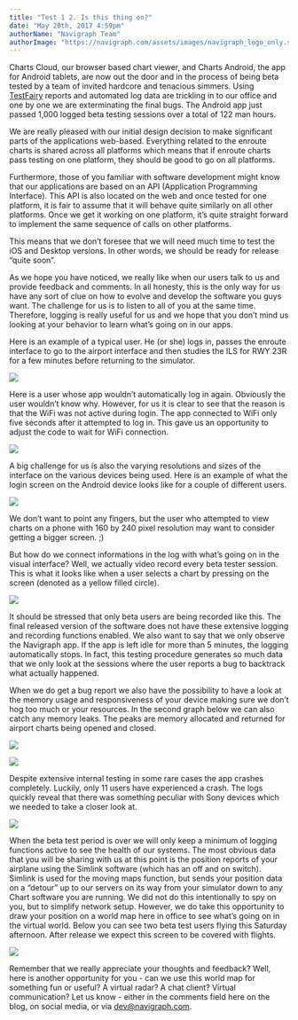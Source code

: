 ```yaml
---
title: "Test 1 2. Is this thing on?"
date: "May 20th, 2017 4:59pm"
authorName: "Navigraph Team"
authorImage: "https://navigraph.com/assets/images/navigraph_logo_only.svg"
---
```


Charts Cloud, our browser based chart viewer, and Charts Android, the app for Android tablets, are now out the door and in the process of being beta tested by a team of invited hardcore and tenacious simmers. Using [TestFairy](https://testfairy.com/) reports and automated log data are trickling in to our office and one by one we are exterminating the final bugs. The Android app just passed 1,000 logged beta testing sessions over a total of 122 man hours. 

We are really pleased with our initial design decision to make significant parts of the applications web-based. Everything related to the enroute charts is shared across all platforms which means that if enroute charts pass testing on one platform, they should be good to go on all platforms.

Furthermore, those of you familiar with software development might know that our applications are based on an API (Application Programming Interface). This API is also located on the web and once tested for one platform, it is fair to assume that it will behave quite similarly on all other platforms. Once we get it working on one platform, it’s quite straight forward to implement the same sequence of calls on other platforms.

This means that we don’t foresee that we will need much time to test the iOS and Desktop versions. In other words, we should be ready for release “quite soon”.

As we hope you have noticed, we really like when our users talk to us and provide feedback and comments. In all honesty, this is the only way for us have any sort of clue on how to evolve and develop the software you guys want. The challenge for us is to listen to all of you at the same time. Therefore, logging is really useful for us and we hope that you don’t mind us looking at your behavior to learn what’s going on in our apps.

Here is an example of a typical user. He (or she) logs in, passes the enroute interface to go to the airport interface and then studies the ILS for RWY 23R for a few minutes before returning to the simulator.

![](/media/160874636696_0.png)

Here is a user whose app wouldn’t automatically log in again. Obviously the user wouldn’t know why. However, for us it is clear to see that the reason is that the WiFi was not active during login. The app connected to WiFi only five seconds after it attempted to log in. This gave us an opportunity to adjust the code to wait for WiFi connection.

![](/media/160874636696_1.png)

A big challenge for us is also the varying resolutions and sizes of the interface on the various devices being used. Here is an example of what the login screen on the Android device looks like for a couple of different users.

![](/media/160874636696_2.png)

We don’t want to point any fingers, but the user who attempted to view charts on a phone with 160 by 240 pixel resolution may want to consider getting a bigger screen. ;)

But how do we connect informations in the log with what’s going on in the visual interface? Well, we actually video record every beta tester session. This is what it looks like when a user selects a chart by pressing on the screen (denoted as a yellow filled circle).

![](/media/160874636696_3.png)

It should be stressed that only beta users are being recorded like this. The final released version of the software does not have these extensive logging and recording functions enabled. We also want to say that we only observe the Navigraph app. If the app is left idle for more than 5 minutes, the logging automatically stops. In fact, this testing procedure generates so much data that we only look at the sessions where the user reports a bug to backtrack what actually happened.

When we do get a bug report we also have the possibility to have a look at the memory usage and responsiveness of your device making sure we don’t hog too much or your resources. In the second graph below we can also catch any memory leaks. The peaks are memory allocated and returned for airport charts being opened and closed.

![](/media/160874636696_4.png)

![](/media/160874636696_5.png)

Despite extensive internal testing in some rare cases the app crashes completely. Luckily, only 11 users have experienced a crash. The logs quickly reveal that there was something peculiar with Sony devices which we needed to take a closer look at.

![](/media/160874636696_6.png)

When the beta test period is over we will only keep a minimum of logging functions active to see the health of our systems. The most obvious data that you will be sharing with us at this point is the position reports of your airplane using the Simlink software (which has an off and on switch). Simlink is used for the moving maps function, but sends your position data on a “detour” up to our servers on its way from your simulator down to any Chart software you are running. We did not do this intentionally to spy on you, but to simplify network setup. However, we do take this opportunity to draw your position on a world map here in office to see what’s going on in the virtual world. Below you can see two beta test users flying this Saturday afternoon. After release we expect this screen to be covered with flights.

![](/media/160874636696_7.jpg)

Remember that we really appreciate your thoughts and feedback? Well, here is another opportunity for you - can we use this world map for something fun or useful? A virtual radar? A chat client? Virtual communication? Let us know - either in the comments field here on the blog, on social media, or via dev@navigraph.com.